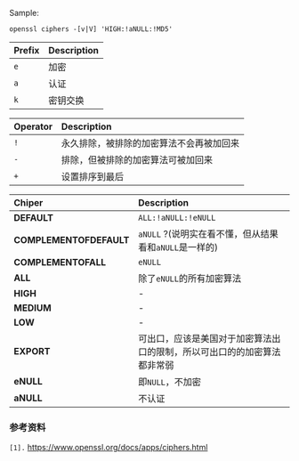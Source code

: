 Sample:
```
openssl ciphers -[v|V] 'HIGH:!aNULL:!MD5'
```

| **Prefix** | **Description** |
|:-----------|:----------------|
| `e` | 加密 |
| `a` | 认证 |
| `k` | 密钥交换 |

| **Operator** | **Description** |
|:-------------|:----------------|
| `!` | 永久排除，被排除的加密算法不会再被加回来 |
| `-` | 排除，但被排除的加密算法可被加回来 |
| `+` | 设置排序到最后 |


| **Chiper** | **Description** |
|:-----------|:----------------|
| **DEFAULT** | `ALL:!aNULL:!eNULL` |
| **COMPLEMENTOFDEFAULT** | `aNULL` ?(说明实在看不懂，但从结果看和`aNULL`是一样的) |
| **COMPLEMENTOFALL** | `eNULL` |
| **ALL** | 除了`eNULL`的所有加密算法 |
| **HIGH** | - |
| **MEDIUM** | - |
| **LOW** | - |
| **EXPORT** | 可出口，应该是美国对于加密算法出口的限制，所以可出口的的加密算法都非常弱 |
| **eNULL** | 即`NULL`，不加密 |
| **aNULL** | 不认证 |



### 参考资料 ###
`[1].` https://www.openssl.org/docs/apps/ciphers.html<br>